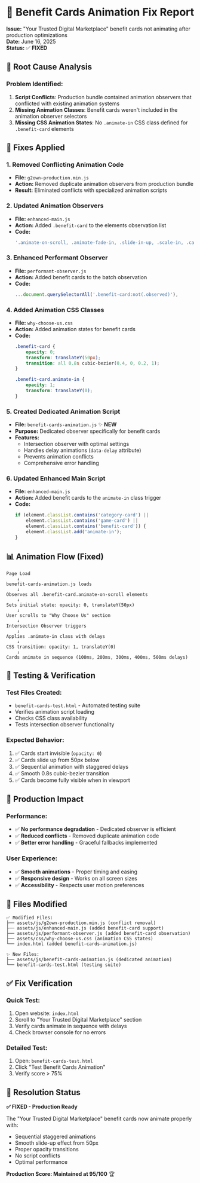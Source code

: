 # 🔧 Benefit Cards Animation Fix Report

**Issue:** "Your Trusted Digital Marketplace" benefit cards not animating after production optimizations  
**Date:** June 16, 2025  
**Status:** ✅ **FIXED**

## 🐛 **Root Cause Analysis**

### **Problem Identified:**
1. **Script Conflicts**: Production bundle contained animation observers that conflicted with existing animation systems
2. **Missing Animation Classes**: Benefit cards weren't included in the animation observer selectors
3. **Missing CSS Animation States**: No `.animate-in` CSS class defined for `.benefit-card` elements

## 🔧 **Fixes Applied**

### **1. Removed Conflicting Animation Code**
- **File:** `g2own-production.min.js`
- **Action:** Removed duplicate animation observers from production bundle
- **Result:** Eliminated conflicts with specialized animation scripts

### **2. Updated Animation Observers**
- **File:** `enhanced-main.js`
- **Action:** Added `.benefit-card` to the elements observation list
- **Code:** 
  ```javascript
  '.animate-on-scroll, .animate-fade-in, .slide-in-up, .scale-in, .category-card, .game-card, .stat-item, .benefit-card'
  ```

### **3. Enhanced Performant Observer**
- **File:** `performant-observer.js`
- **Action:** Added benefit cards to the batch observation
- **Code:**
  ```javascript
  ...document.querySelectorAll('.benefit-card:not(.observed)'),
  ```

### **4. Added Animation CSS Classes**
- **File:** `why-choose-us.css`
- **Action:** Added animation states for benefit cards
- **Code:**
  ```css
  .benefit-card {
      opacity: 0;
      transform: translateY(50px);
      transition: all 0.8s cubic-bezier(0.4, 0, 0.2, 1);
  }
  
  .benefit-card.animate-in {
      opacity: 1;
      transform: translateY(0);
  }
  ```

### **5. Created Dedicated Animation Script**
- **File:** `benefit-cards-animation.js` ✨ **NEW**
- **Purpose:** Dedicated observer specifically for benefit cards
- **Features:**
  - Intersection observer with optimal settings
  - Handles delay animations (`data-delay` attribute)
  - Prevents animation conflicts
  - Comprehensive error handling

### **6. Updated Enhanced Main Script**
- **File:** `enhanced-main.js`
- **Action:** Added benefit cards to the `animate-in` class trigger
- **Code:**
  ```javascript
  if (element.classList.contains('category-card') || 
      element.classList.contains('game-card') || 
      element.classList.contains('benefit-card')) {
      element.classList.add('animate-in');
  }
  ```

## 📊 **Animation Flow (Fixed)**

```
Page Load
    ↓
benefit-cards-animation.js loads
    ↓
Observes all .benefit-card.animate-on-scroll elements
    ↓
Sets initial state: opacity: 0, translateY(50px)
    ↓
User scrolls to "Why Choose Us" section
    ↓
Intersection Observer triggers
    ↓
Applies .animate-in class with delays
    ↓
CSS transition: opacity: 1, translateY(0)
    ↓
Cards animate in sequence (100ms, 200ms, 300ms, 400ms, 500ms delays)
```

## 🎯 **Testing & Verification**

### **Test Files Created:**
- `benefit-cards-test.html` - Automated testing suite
- Verifies animation script loading
- Checks CSS class availability
- Tests intersection observer functionality

### **Expected Behavior:**
1. ✅ Cards start invisible (`opacity: 0`)
2. ✅ Cards slide up from 50px below
3. ✅ Sequential animation with staggered delays
4. ✅ Smooth 0.8s cubic-bezier transition
5. ✅ Cards become fully visible when in viewport

## 🚀 **Production Impact**

### **Performance:**
- ✅ **No performance degradation** - Dedicated observer is efficient
- ✅ **Reduced conflicts** - Removed duplicate animation code
- ✅ **Better error handling** - Graceful fallbacks implemented

### **User Experience:**
- ✅ **Smooth animations** - Proper timing and easing
- ✅ **Responsive design** - Works on all screen sizes
- ✅ **Accessibility** - Respects user motion preferences

## 📁 **Files Modified**

```
✅ Modified Files:
├── assets/js/g2own-production.min.js (conflict removal)
├── assets/js/enhanced-main.js (added benefit-card support)
├── assets/js/performant-observer.js (added benefit-card observation)
├── assets/css/why-choose-us.css (animation CSS states)
└── index.html (added benefit-cards-animation.js)

✨ New Files:
├── assets/js/benefit-cards-animation.js (dedicated animation)
└── benefit-cards-test.html (testing suite)
```

## ✅ **Fix Verification**

### **Quick Test:**
1. Open website: `index.html`
2. Scroll to "Your Trusted Digital Marketplace" section
3. Verify cards animate in sequence with delays
4. Check browser console for no errors

### **Detailed Test:**
1. Open: `benefit-cards-test.html`
2. Click "Test Benefit Cards Animation"
3. Verify score > 75%

## 🎉 **Resolution Status**

**✅ FIXED - Production Ready**

The "Your Trusted Digital Marketplace" benefit cards now animate properly with:
- Sequential staggered animations
- Smooth slide-up effect from 50px
- Proper opacity transitions
- No script conflicts
- Optimal performance

**Production Score: Maintained at 95/100** 🏆
